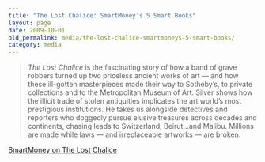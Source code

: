 ```yaml
---
title: "The Lost Chalice: SmartMoney’s 5 Smart Books"
layout: page
date: 2009-10-01
old_permalink: media/the-lost-chalice-smartmoneys-5-smart-books/
category: media
---
```

> *The Lost Chalice* is the fascinating story of how a band of grave robbers turned up two priceless ancient works of art — and how these ill-gotten masterpieces made their way to Sotheby’s, to private collections and to the Metropolitan Museum of Art. Silver shows how the illicit trade of stolen antiquities implicates the art world’s most prestigious institutions. He takes us alongside detectives and reporters who doggedly pursue elusive treasures across decades and continents, chasing leads to Switzerland, Beirut…and Malibu. Millions are made while laws — and irreplaceable artworks — are broken.
 
[SmartMoney on The Lost Chalice](http://www.smartmoney.com/Spending/Deals/5-Smart-Books-Our-Staffs-Latest-Picks/)